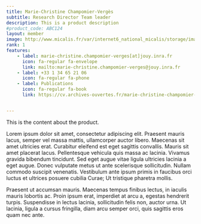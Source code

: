 ```yaml
---
title: Marie-Christine Champomier-Vergès
subtitle: Research Director Team leader
description: This is a product description
#product_code: ABC124
layout: member
image: http://www.micalis.fr/var/internet6_national_micalis/storage/images/poles-et-equipes/pole-ecosystemes-alimentaires-et-digestifs/ecologie-microbienne-des-aliments-marie-champomier-verges/membres-de-l-equipe/marie-christine-champomier-verges/48908-3-fre-FR/Marie-Christine-Champomier-Verges_inra_image.jpg
rank: 1
features:
    - label: marie-christine.champomier-verges[at]jouy.inra.fr
      icon: fa-regular fa-envelope
      link: mailto:marie-christine.champomier-verges@jouy.inra.fr
    - label: +33 1 34 65 21 06
      icon: fa-regular fa-phone
    - label: Publications
      icon: fa-regular fa-book
      link: https://cv.archives-ouvertes.fr/marie-christine-champomier-verges


---
```


This is the content about the product.

Lorem ipsum dolor sit amet, consectetur adipiscing elit. Praesent mauris lacus, 
semper vel massa mattis, ullamcorper auctor libero. Maecenas sit amet ultricies erat. 
Curabitur eleifend est eget sagittis convallis. Mauris sit amet placerat lacus. 
Pellentesque vehicula quis massa ac lacinia. Vivamus gravida bibendum tincidunt. 
Sed eget augue vitae ligula ultricies lacinia a eget augue. Donec vulputate metus ut ante scelerisque sollicitudin. 
Nullam commodo suscipit venenatis. Vestibulum ante ipsum primis in faucibus orci luctus et ultrices posuere cubilia Curae; Ut tristique pharetra mollis. 

Praesent ut accumsan mauris. Maecenas tempus finibus lectus, in iaculis mauris lobortis ac. 
Proin ipsum erat, imperdiet at arcu a, egestas hendrerit turpis. Suspendisse in lectus lacinia, 
sollicitudin felis non, auctor urna. Ut lacinia, ligula a cursus fringilla, diam arcu semper orci, 
quis sagittis eros quam nec ante.
